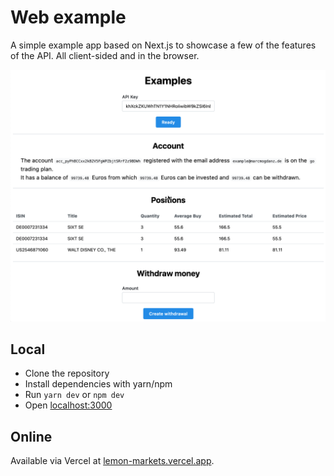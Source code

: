 # Web example

A simple example app based on Next.js to showcase a few of the features of the API. All client-sided and in the browser.

![Screenshot of the webinterface](./screenshot.png)

## Local

- Clone the repository
- Install dependencies with yarn/npm
- Run `yarn dev` or `npm dev`
- Open [localhost:3000](http://localhost:3000)

## Online

Available via Vercel at [lemon-markets.vercel.app](https://lemon-markets.vercel.app/).
